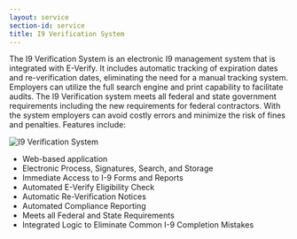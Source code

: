 ```yaml
---
layout: service
section-id: service
title: I9 Verification System
---
```


The I9 Verification System is an electronic I9 management system that is integrated with E-Verify. It includes automatic tracking of expiration dates and re-verification dates, eliminating the need for a manual tracking system. Employers can utilize the full search engine and print capability to facilitate audits. The I9 Verification system meets all federal and state government requirements including the new requirements for federal contractors. With the system employers can avoid costly errors and minimize the risk of fines and penalties. Features include:

![I9 Verification System](/assets/img/services/svs.png)

 - Web-based application
 - Electronic Process, Signatures, Search, and Storage
 - Immediate Access to I-9 Forms and Reports
 - Automated E-Verify Eligibility Check
 - Automatic Re-Verification Notices
 - Automated Compliance Reporting
 - Meets all Federal and State Requirements
 - Integrated Logic to Eliminate Common I-9 Completion Mistakes
